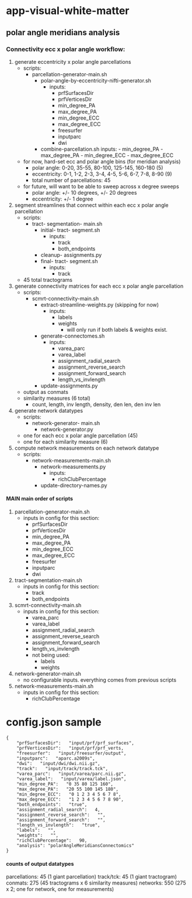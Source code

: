 # app-visual-white-matter

## polar angle meridians analysis
### Connectivity ecc x polar angle workflow:
1. generate eccentricity x polar angle parcellations
    - scripts:
        - parcellation-generator-main.sh
            - polar-angle-by-eccentricity-nifti-generator.sh
                - inputs:
                    - prfSurfacesDir
                    - prfVerticesDir
                    - min_degree_PA
                    - max_degree_PA
                    - min_degree_ECC
                    - max_degree_ECC
                    - freesurfer
                    - inputparc
                    - dwi
            - combine-parcellation.sh
                inputs:
                    - min_degree_PA
                    - max_degree_PA
                    - min_degree_ECC
                    - max_degree_ECC
    - for now, hard-set ecc and polar angle bins (for meridian analysis)
        - polar angle: 0-20, 35-55, 80-100, 125-145, 160-180 (5)
        - eccentricity: 0-1, 1-2, 2-3, 3-4, 4-5, 5-6, 6-7, 7-8, 8-90 (9)
        - total number of parcellations: 45
    - for future, will want to be able to sweep across x degree sweeps
        - polar angle: +/- 10 degrees, +/- 20 degrees
        - eccentricity: +/- 1 degree
2. segment streamlines that connect within each ecc x polar angle parcellation
    - scripts:
        - tract- segmentation- main.sh
            - initial- tract- segment.sh
                - inputs:
                    - track
                    - both_endpoints
            - cleanup- assignments.py
            - final- tract- segment.sh
                - inputs:
                    - track
    - 45 total tractograms
3. generate connectivity matrices for each ecc x polar angle parcellation
    - scripts:
        - scmrt-connectivity-main.sh
            - extract-streamline-weights.py (skipping for now)
                - inputs:
                    - labels
                    - weights
                        - will only run if both labels & weights exist.
            - generate-connectomes.sh
                - inputs:
                    - varea_parc
                    - varea_label
                    - assignment_radial_search
                    - assignment_reverse_search
                    - assignment_forward_search
                    - length_vs_invlength
            - update-assignments.py
    - output as conmats
    - similarity measures (6 total)
        - count, length, inv length, density, den len, den inv len
4. generate network datatypes
    - scripts:
        - network-generator- main.sh
            - network-generator.py
    - one for each ecc x polar angle parcellation (45)
    - one for each similarity measure (6)
5. compute network measurements on each network datatype
    - scripts:
        - network-measurements-main.sh
            - network-measurements.py
                - inputs:
                    - richClubPercentage
            - update-directory-names.py

#### MAIN main order of scripts
1. parcellation-generator-main.sh
    - inputs in config for this section:
        - prfSurfacesDir
        - prfVerticesDir
        - min_degree_PA
        - max_degree_PA
        - min_degree_ECC
        - max_degree_ECC
        - freesurfer
        - inputparc
        - dwi
2. tract-segmentation-main.sh
    - inputs in config for this section:
        - track
        - both_endpoints
3. scmrt-connectivity-main.sh
    - inputs in config for this section:
        - varea_parc
        - varea_label
        - assignment_radial_search
        - assignment_reverse_search
        - assignment_forward_search
        - length_vs_invlength
        - not being used:
            - labels
            - weights
4. network-generator-main.sh
    - no configurable inputs. everything comes from previous scripts
5. network-measurements-main.sh
    - inputs in config for this section:
        - richClubPercentage

# config.json sample
```
{
    "prfSurfacesDir":   "input/prf/prf_surfaces",
    "prfVerticesDir":   "input/prf/prf_verts,
    "freesurfer":   "input/freesurfer/output",
    "inputparc":   "aparc.a2009s",
    "dwi":   "input/dwi/dwi.nii.gz",
    "track":   "input/track/track.tck",
    "varea_parc":   "input/varea/parc.nii.gz",
    "varea_label":   "input/varea/label.json",
    "min_degree_PA":   "0 35 80 125 160",
    "max_degree_PA":   "20 55 100 145 180",
    "min_degree_ECC":   "0 1 2 3 4 5 6 7 8",
    "max_degree_ECC":   "1 2 3 4 5 6 7 8 90",
    "both_endpoints":   "true",
    "assignment_radial_search":   4,
    "assignment_reverse_search":   "",
    "assignment_forward_search":   "",
    "length_vs_invlength":   "true",
    "labels":   "",
    "weights":   "",
    "richClubPercentage":   90,
    "analysis": "polarAngleMeridiansConnectomics"
}
```

#### counts of output datatypes
parcellations: 45 (1 giant parcellation)
track/tck: 45 (1 giant tractogram)
conmats: 275 (45 tractograms x 6 similarity measures)
networks: 550 (275 x 2; one for network, one for measurements)


